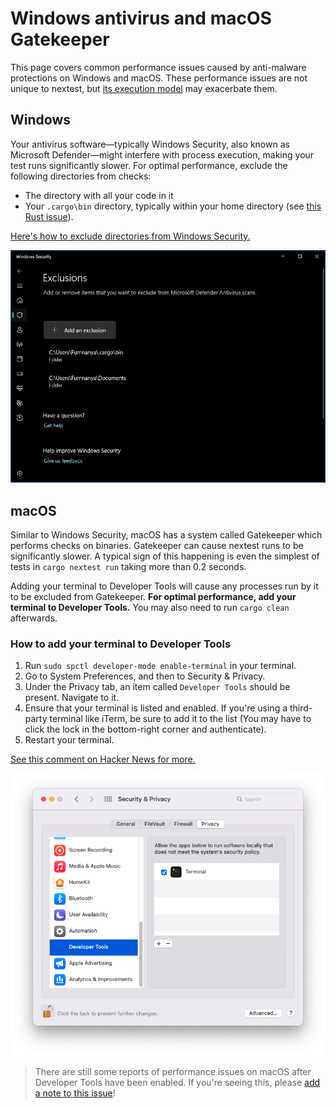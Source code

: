 # Windows antivirus and macOS Gatekeeper

This page covers common performance issues caused by anti-malware protections on Windows and macOS. These performance issues are not unique to nextest, but [its execution model](how-it-works.md) may exacerbate them.

## Windows


Your antivirus software—typically Windows Security, also known as Microsoft Defender—might interfere with process execution, making your test runs significantly slower. For optimal performance, exclude the following directories from checks:
* The directory with all your code in it
* Your `.cargo\bin` directory, typically within your home directory (see [this Rust issue](https://github.com/rust-lang/cargo/issues/5028)).

[Here's how to exclude directories from Windows Security.](https://support.microsoft.com/en-us/windows/add-an-exclusion-to-windows-security-811816c0-4dfd-af4a-47e4-c301afe13b26)

![Windows Security exclusion list example](../static/windows-exclusions.png)

## macOS

Similar to Windows Security, macOS has a system called Gatekeeper which performs checks on binaries. Gatekeeper can cause nextest runs to be significantly slower. A typical sign of this happening is even the simplest of tests in `cargo nextest run` taking more than 0.2 seconds.

Adding your terminal to Developer Tools will cause any processes run by it to be excluded from Gatekeeper. **For optimal performance, add your terminal to Developer Tools.** You may also need to run `cargo clean` afterwards.

### How to add your terminal to Developer Tools

1. Run `sudo spctl developer-mode enable-terminal` in your terminal.
2. Go to System Preferences, and then to Security & Privacy.
3. Under the Privacy tab, an item called `Developer Tools` should be present. Navigate to it.
4. Ensure that your terminal is listed and enabled. If you're using a third-party terminal like iTerm, be sure to add it to the list (You may have to click the lock in the bottom-right corner and authenticate).
5. Restart your terminal.

[See this comment on Hacker News for more.](https://news.ycombinator.com/item?id=24394150)

![macOS Developer Tools with Terminal.app enabled](../static/macos-exclusions.png)


> There are still some reports of performance issues on macOS after Developer Tools have been enabled. If you're seeing this, please [add a note to this issue](https://github.com/nextest-rs/nextest/issues/63)!
